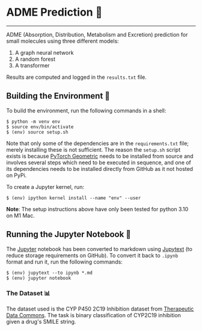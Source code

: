 # ADME Prediction :microscope:
---

ADME (Absorption, Distribution, Metabolism and Excretion) prediction for small molecules using three different models:

1. A graph neural network
2. A random forest
3. A transformer

Results are computed and logged in the `results.txt` file.


## Building the Environment :hammer:

To build the environment, run the following commands in a shell:

```
$ python -m venv env
$ source env/bin/activate
$ (env) source setup.sh
```

Note that only some of the dependencies are in the `requirements.txt` file; merely 
installing these is not sufficient. The reason the `setup.sh` script exists is because [PyTorch Geometric](https://pytorch-geometric.readthedocs.io/en/latest/) needs to be 
installed from source and involves several steps which need to be executed in sequence, 
and one of its dependencies needs to be installed directly from GitHub as it not hosted 
on PyPi.

To create a Jupyter kernel, run:

```
$ (env) ipython kernel install --name "env" --user
```

**Note**: The setup instructions above have only been tested for python 3.10 on M1 Mac. 


## Running the Jupyter Notebook :running:

The [Jupyter](https://jupyter.org/) notebook has been converted to markdown using 
[Jupytext](https://jupytext.readthedocs.io/en/latest/install.html) (to reduce storage requirements on GitHub). To convert it back to `.ipynb` format and run it, run the following commands:

```
$ (env) jupytext --to ipynb *.md 
$ (env) jupyter notebook
```


### The Dataset :bar_chart:

The dataset used is the CYP P450 2C19 Inhibition dataset from [Therapeutic Data Commons](https://tdcommons.ai/). The task is binary classification of CYP2C19 inhibition given a drug's SMILE string.

